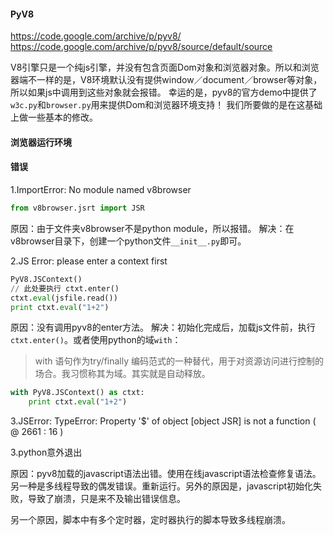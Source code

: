 #### PyV8
<https://code.google.com/archive/p/pyv8/>
<https://code.google.com/archive/p/pyv8/source/default/source>

V8引擎只是一个纯js引擎，并没有包含页面Dom对象和浏览器对象。所以和浏览器端不一样的是，V8环境默认没有提供window／document／browser等对象，所以如果js中调用到这些对象就会报错。
幸运的是，pyv8的官方demo中提供了`w3c.py`和`browser.py`用来提供Dom和浏览器环境支持！
我们所要做的是在这基础上做一些基本的修改。

#### 浏览器运行环境


#### 错误

1.ImportError: No module named v8browser

```python
from v8browser.jsrt import JSR
```

原因：由于文件夹v8browser不是python module，所以报错。
解决：在v8browser目录下，创建一个python文件`__init__.py`即可。


2.JS Error: please enter a context first

```python
PyV8.JSContext()
// 此处要执行 ctxt.enter()
ctxt.eval(jsfile.read())
print ctxt.eval("1+2")
```

原因：没有调用pyv8的enter方法。
解决：初始化完成后，加载js文件前，执行`ctxt.enter()`。或者使用python的域`with`：
> with 语句作为try/finally 编码范式的一种替代，用于对资源访问进行控制的场合。我习惯称其为域。其实就是自动释放。

```python
with PyV8.JSContext() as ctxt:
    print ctxt.eval("1+2")
```

3.JSError: TypeError: Property '$' of object [object JSR] is not a function (  @ 2661 : 16 )


3.python意外退出

原因：pyv8加载的javascript语法出错。使用在线javascript语法检查修复语法。另一种是多线程导致的偶发错误。重新运行。另外的原因是，javascript初始化失败，导致了崩溃，只是来不及输出错误信息。

另一个原因，脚本中有多个定时器，定时器执行的脚本导致多线程崩溃。
